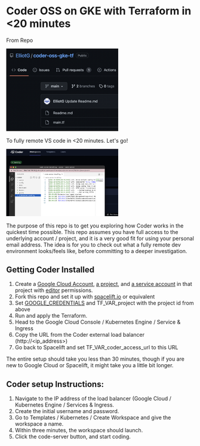 # Coder OSS on GKE with Terraform in <20 minutes

From Repo

<img src="images/repo.png" width="300">

To fully remote VS code in <20 minutes. Let's go!

<img src="images/vscode.png" width="300">

The purpose of this repo is to get you exploring how Coder works in the quickest time possible. This repo assumes you have full access to the underlying account / project, and it is a very good fit for using your personal email address. The idea is for you to check out what a fully remote dev environment looks/feels like, before committing to a deeper investigation.

## Getting Coder Installed

1. Create a [Google Cloud Account](https://cloud.google.com/), [a project](https://console.cloud.google.com/projectcreate), and [a service account](https://console.cloud.google.com/iam-admin/serviceaccounts/create) in that project with [editor](https://cloud.google.com/iam/docs/understanding-roles#basic) permissions.
2. Fork this repo and set it up with [spacelift.io](https://spacelift.io/) or equivalent
3. Set [GOOGLE_CREDENTIALS](https://registry.terraform.io/providers/hashicorp/google/latest/docs/guides/provider_reference#using-terraform-cloud) and TF_VAR_project with the project id from above
4. Run and apply the Terraform.
5. Head to the Google Cloud Console / Kubernetes Engine / Service & Ingress
6. Copy the URL from the Coder external load balancer (http://<ip_address>)
7. Go back to Spacelift and set TF_VAR_coder_access_url to this URL

The entire setup should take you less than 30 minutes, though if you are new to Google Cloud or Spacelift, it might take you a little bit longer. 

## Coder setup Instructions:

1. Navigate to the IP address of the load balancer (Google Cloud / Kubernetes Engine / Services & Ingress.
2. Create the initial username and password.
3. Go to Templates / Kubernetes / Create Workspace and give the workspace a name.
4. Within three minutes, the workspace should launch.
5. Click the code-server button, and start coding.
